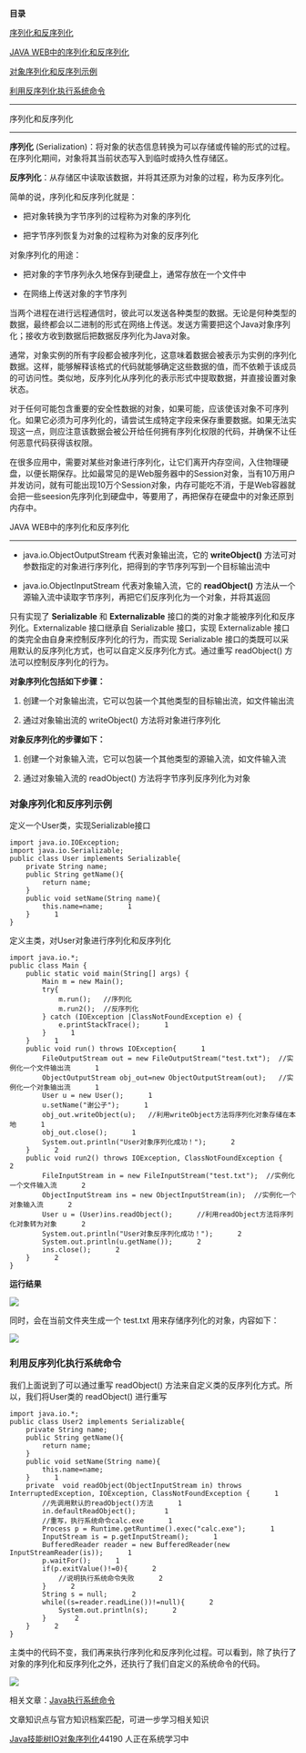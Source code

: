 **目录**

[序列化和反序列化](#t0)

[JAVA WEB中的序列化和反序列化](#t1)

[对象序列化和反序列示例](#t2)

[利用反序列化执行系统命令](#t3)

* * *

序列化和反序列化
--------

**序列化** (Serialization)：将对象的状态信息转换为可以存储或传输的形式的过程。在序列化期间，对象将其当前状态写入到临时或持久性存储区。

**反序列化**：从存储区中读取该数据，并将其还原为对象的过程，称为反序列化。

简单的说，序列化和反序列化就是：

*   把对象转换为字节序列的过程称为对象的序列化
*   把字节序列恢复为对象的过程称为对象的反序列化

对象序列化的用途：

*   把对象的字节序列永久地保存到硬盘上，通常存放在一个文件中
*   在网络上传送对象的字节序列

当两个进程在进行远程通信时，彼此可以发送各种类型的数据。无论是何种类型的数据，最终都会以二进制的形式在网络上传送。发送方需要把这个Java对象序列化；接收方收到数据后把数据反序列化为Java对象。

通常，对象实例的所有字段都会被序列化，这意味着数据会被表示为实例的序列化数据。这样，能够解释该格式的代码就能够确定这些数据的值，而不依赖于该成员的可访问性。类似地，反序列化从序列化的表示形式中提取数据，并直接设置对象状态。 

对于任何可能包含重要的安全性数据的对象，如果可能，应该使该对象不可序列化。如果它必须为可序列化的，请尝试生成特定字段来保存重要数据。如果无法实现这一点，则应注意该数据会被公开给任何拥有序列化权限的代码，并确保不让任何恶意代码获得该权限。

在很多应用中，需要对某些对象进行序列化，让它们离开内存空间，入住物理硬盘，以便长期保存。比如最常见的是Web服务器中的Session对象，当有10万用户并发访问，就有可能出现10万个Session对象，内存可能吃不消，于是Web容器就会把一些seesion先序列化到硬盘中，等要用了，再把保存在硬盘中的对象还原到内存中。

JAVA WEB中的序列化和反序列化
------------------

*   java.io.ObjectOutputStream 代表对象输出流，它的 **writeObject()** 方法可对参数指定的对象进行序列化，把得到的字节序列写到一个目标输出流中
*   java.io.ObjectInputStream 代表对象输入流，它的 **readObject()** 方法从一个源输入流中读取字节序列，再把它们反序列化为一个对象，并将其返回

只有实现了 **Serializable** 和 **Externalizable** 接口的类的对象才能被序列化和反序列化。Externalizable 接口继承自 Serializable 接口，实现 Externalizable 接口的类完全由自身来控制反序列化的行为，而实现 Serializable 接口的类既可以采用默认的反序列化方式，也可以自定义反序列化方式。通过重写 readObject() 方法可以控制反序列化的行为。  
**对象序列化包括如下步骤：**

1.  创建一个对象输出流，它可以包装一个其他类型的目标输出流，如文件输出流
2.  通过对象输出流的 writeObject() 方法将对象进行序列化

**对象反序列化的步骤如下：**

1.  创建一个对象输入流，它可以包装一个其他类型的源输入流，如文件输入流
2.  通过对象输入流的 readObject() 方法将字节序列反序列化为对象

### **对象序列化和反序列示例**

定义一个User类，实现Serializable接口

```
import java.io.IOException;      
import java.io.Serializable;      
public class User implements Serializable{      
	private String name;      
	public String getName(){      
		return name;      
	}      
	public void setName(String name){      
		this.name=name;      1
	}      1
}
```


定义主类，对User对象进行序列化和反序列化

```
import java.io.*;      
public class Main {      
    public static void main(String[] args) {      
        Main m = new Main();      
        try{      
            m.run();   //序列化      
            m.run2();  //反序列化      
        } catch (IOException |ClassNotFoundException e) {      
            e.printStackTrace();      1
        }      1
    }      1
    public void run() throws IOException{      1
        FileOutputStream out = new FileOutputStream("test.txt");  //实例化一个文件输出流      1
        ObjectOutputStream obj_out=new ObjectOutputStream(out);   //实例化一个对象输出流      1
        User u = new User();      1
        u.setName("谢公子");      1
        obj_out.writeObject(u);   //利用writeObject方法将序列化对象存储在本地      1
        obj_out.close();      1
        System.out.println("User对象序列化成功！");      2
    }      2
    public void run2() throws IOException, ClassNotFoundException {      2
        FileInputStream in = new FileInputStream("test.txt");  //实例化一个文件输入流      2
        ObjectInputStream ins = new ObjectInputStream(in);  //实例化一个对象输入流      2
        User u = (User)ins.readObject();      //利用readObject方法将序列化对象转为对象      2
        System.out.println("User对象反序列化成功！");      2
        System.out.println(u.getName());      2
        ins.close();      2
    }      2
}
```


**运行结果**

![](https://img-blog.csdnimg.cn/20200719223444302.png?x-oss-process=image/watermark,type_ZmFuZ3poZW5naGVpdGk,shadow_10,text_aHR0cHM6Ly9ibG9nLmNzZG4ubmV0L3FxXzM2MTE5MTky,size_16,color_FFFFFF,t_70)

同时，会在当前文件夹生成一个 test.txt 用来存储序列化的对象，内容如下：

![](https://img-blog.csdnimg.cn/20200719223422887.png)

### 利用反序列化执行系统命令

我们上面说到了可以通过重写 readObject() 方法来自定义类的反序列化方式。所以，我们将User类的 readObject() 进行重写

```
import java.io.*;      
public class User2 implements Serializable{      
    private String name;      
    public String getName(){      
        return name;      
    }      
    public void setName(String name){      
        this.name=name;      
    }      1
    private  void readObject(ObjectInputStream in) throws InterruptedException, IOException, ClassNotFoundException {      1
        //先调用默认的readObject()方法      1
        in.defaultReadObject();       1
        //重写，执行系统命令calc.exe      1
        Process p = Runtime.getRuntime().exec("calc.exe");      1
        InputStream is = p.getInputStream();      1
        BufferedReader reader = new BufferedReader(new InputStreamReader(is));      1
        p.waitFor();      1
        if(p.exitValue()!=0){      2
            //说明执行系统命令失败      2
        }      2
        String s = null;      2
        while((s=reader.readLine())!=null){      2
            System.out.println(s);      2
        }       2
    }      2
}
```


主类中的代码不变，我们再来执行序列化和反序列化过程。可以看到，除了执行了对象的序列化和反序列化之外，还执行了我们自定义的系统命令的代码。 

![](https://img-blog.csdnimg.cn/20200719225132577.png?x-oss-process=image/watermark,type_ZmFuZ3poZW5naGVpdGk,shadow_10,text_aHR0cHM6Ly9ibG9nLmNzZG4ubmV0L3FxXzM2MTE5MTky,size_16,color_FFFFFF,t_70)

相关文章：[Java执行系统命令](https://xie1997.blog.csdn.net/article/details/107326695)

文章知识点与官方知识档案匹配，可进一步学习相关知识

[Java技能树](https://edu.csdn.net/skill/java/java-be6c0bba441f4c53bd8a274e2a7cb917)[IO](https://edu.csdn.net/skill/java/java-be6c0bba441f4c53bd8a274e2a7cb917)[对象序列化](https://edu.csdn.net/skill/java/java-be6c0bba441f4c53bd8a274e2a7cb917)44190 人正在系统学习中